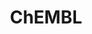 ---
layout: default
bigquery: https://console.cloud.google.com/bigquery?p=patents-public-data&d=ebi_chembl&page=dataset
citation: '"The ChEMBL database in 2017." Anna Gaulton, Anne Hersey, Michał Nowotka,
  A Patrícia Bento, Jon Chambers, David Mendez, Prudence Mutowo, Francis Atkinson,
  Louisa J Bellis, Elena Cibrián-Uhalte, Mark Davies, Nathan Dedman, Anneli Karlsson,
  María Paula Magariños, John P Overington, George Papadatos, Ines Smit, Andrew R
  Leach Nucleic acids Research (2017) 45 (Database Issue), D945-D954'
contributors: European Bioinformatics Institute
cost: None
description: ChEMBL Data is a manually curated database of small molecules used in
  drug discovery, including information about existing patented drugs.
documentation: 'schema: https://www.ebi.ac.uk/chembl/db_schema


  '
last_edit: Mon, 04 Apr 2022 19:07:30 GMT
location: https://console.cloud.google.com/marketplace/product/google_patents_public_datasets/chembl
maintained_by: EMBL-EBI, an outstation of European Molecular Biology Laboratory
related_publications: '

  ChEMBL: towards direct deposition of bioassay data.


  Mendez D, Gaulton A, Bento AP, Chambers J, De Veij M, Félix E, Magariños MP, Mosquera
  JF, Mutowo P, Nowotka M, Gordillo-Marañón M, Hunter F, Junco L, Mugumbate G, Rodriguez-Lopez
  M, Atkinson F, Bosc N, Radoux CJ, Segura-Cabrera A, Hersey A, Leach AR.


  — Nucleic Acids Res. 2019; 47(D1):D930-D940. doi: 10.1093/nar/gky1075

  '
schema_fields: '[''parameter_value'', ''sei'', ''site_residues'', ''num_lipinski_ro5_violations'',
  ''activity_comment'', ''assay_category'', ''synonyms'', ''smarts'', ''standard_relation'',
  ''l8'', ''country'', ''warning_class'', ''frac_code'', ''full_mwt'', ''acd_most_apka'',
  ''source'', ''tax_id'', ''withdrawn_country'', ''entity_id'', ''assay_class_id'',
  ''tid'', ''stat'', ''cellosaurus_id'', ''structure_type'', ''approval_date'', ''uo_units'',
  ''compsyn_id'', ''acd_most_bpka'', ''doc_type'', ''stem'', ''cell_description'',
  ''downgraded'', ''chirality'', ''previous_company'', ''qed_weighted'', ''published_relation'',
  ''cx_most_apka'', ''metabolite_record_id'', ''dosed_ingredient'', ''assay_tax_id'',
  ''mechanism_comment'', ''set_name'', ''ref_type'', ''as_id'', ''alert_name'', ''met_comment'',
  ''annotation'', ''selectivity_comment'', ''level2_description'', ''variant_id'',
  ''l3'', ''indref_id'', ''db_source'', ''path'', ''component_synonym'', ''l1'', ''substrate_record_id'',
  ''psa'', ''updated_by'', ''company'', ''go_id'', ''black_box_warning'', ''ddd_id'',
  ''prediction_method'', ''tissue_id'', ''formulation_id'', ''max_phase_for_ind'',
  ''start_position'', ''strength'', ''hrac_class_id'', ''ddd_units'', ''curated_by'',
  ''usan_stem_id'', ''ro3_pass'', ''usan_stem'', ''parent_id'', ''l7'', ''withdrawn_class'',
  ''l5'', ''dosage_form'', ''end_position'', ''first_approval'', ''mecref_id'', ''molecular_mechanism'',
  ''acd_logp'', ''mechanism_of_action'', ''mutation'', ''last_page'', ''topical'',
  ''product_id'', ''cx_logp'', ''patent_no'', ''res_stem_id'', ''polymer_flag'', ''irac_code'',
  ''assay_tissue'', ''usan_substem'', ''assay_strain'', ''full_molformula'', ''mesh_id'',
  ''parameter_type'', ''molecular_species'', ''num_ro5_violations'', ''mol_atc_id'',
  ''level3_description'', ''acd_logd'', ''withdrawn_flag'', ''accession'', ''sitecomp_id'',
  ''prodrug'', ''parent_go_id'', ''mc_target_name'', ''journal'', ''mc_target_type'',
  ''rgid'', ''first_page'', ''value'', ''inorganic_flag'', ''priority'', ''parenteral'',
  ''drug_record_id'', ''label'', ''cpd_str_alert_id'', ''idx'', ''pchembl_value'',
  ''cl_lincs_id'', ''availability_type'', ''active_ingredient'', ''warning_year'',
  ''mol_hrac_id'', ''rtb'', ''uberon_id'', ''description'', ''l4'', ''target_mapping'',
  ''met_id'', ''ass_cls_map_id'', ''aromatic_rings'', ''alert_id'', ''potential_duplicate'',
  ''biocomp_id'', ''cidx'', ''withdrawn_reason'', ''std_act_id'', ''related_tid'',
  ''subgroup'', ''nda_type'', ''oral'', ''withdrawn_year'', ''delist_flag'', ''year'',
  ''homologue'', ''clo_id'', ''cell_source_tissue'', ''curation_comment'', ''standard_type'',
  ''doi'', ''version'', ''level2'', ''therapeutic_flag'', ''standard_inchi_key'',
  ''isoform'', ''comments'', ''upper_value'', ''result_flag'', ''bao_format'', ''usan_stem_definition'',
  ''hbd'', ''protein_class_id'', ''assay_desc'', ''mesh_heading'', ''cell_name'',
  ''volume'', ''mc_tax_id'', ''pathway_key'', ''src_description'', ''db_version'',
  ''definition'', ''status'', ''helm_notation'', ''innovator_company'', ''log_id'',
  ''confidence_score'', ''assay_source'', ''mc_target_accession'', ''lle'', ''alogp'',
  ''metref_id'', ''first_in_class'', ''class_level'', ''aidx'', ''published_value'',
  ''tid_fixed'', ''cell_source_organism'', ''warning_id'', ''ref_url'', ''le'', ''efo_term'',
  ''targcomp_id'', ''relationship_desc'', ''tbl'', ''mc_organism'', ''mw_monoisotopic'',
  ''heavy_atoms'', ''bao_id'', ''level4'', ''type'', ''mw_freebase'', ''standard_flag'',
  ''relation'', ''usan_year'', ''publication_number'', ''pubmed_id'', ''pref_name'',
  ''normal_range_min'', ''molsyn_id'', ''patent_id'', ''atc_code'', ''patent_use_code'',
  ''ap_id'', ''orig_description'', ''binding_site_comment'', ''stem_class'', ''assay_subcellular_fraction'',
  ''record_id'', ''ingredient'', ''relationship_type'', ''warning_description'', ''class_type'',
  ''published_type'', ''target_desc'', ''cx_logd'', ''syn_type'', ''l6'', ''sequence_md5sum'',
  ''enzyme_name'', ''frac_class_id'', ''site_id'', ''caloha_id'', ''standard_value'',
  ''protein_class_synonym'', ''creation_date'', ''hrac_code'', ''action_type'', ''assay_test_type'',
  ''ridx'', ''hba_lipinski'', ''molecule_type'', ''natural_product'', ''src_id'',
  ''ddd_value'', ''ddd_admr'', ''smid'', ''hbd_lipinski'', ''standard_units'', ''src_short_name'',
  ''efo_id'', ''updated_on'', ''src_compound_id'', ''predbind_id'', ''max_phase'',
  ''compd_id'', ''cell_ontology_id'', ''submission_date'', ''activity_count'', ''domain_name'',
  ''text_value'', ''molfile'', ''abstract'', ''compound_name'', ''irac_class_id'',
  ''alert_set_id'', ''research_stem'', ''mec_id'', ''drug_substance_flag'', ''mol_frac_id'',
  ''sequence'', ''source_domain_id'', ''level1'', ''assay_id'', ''enzyme_tid'', ''organism'',
  ''ref_id'', ''drugind_id'', ''indication_class'', ''species_group_flag'', ''warnref_id'',
  ''last_active'', ''data_validity_comment'', ''prod_pat_id'', ''co_stem_id'', ''activity_id'',
  ''ddd_comment'', ''entity_type'', ''patent_expire_date'', ''site_name'', ''domain_id'',
  ''aspect'', ''normal_range_max'', ''who_extra'', ''target_type'', ''component_id'',
  ''confidence'', ''major_class'', ''actsm_id'', ''standard_inchi'', ''authors'',
  ''assay_type'', ''disease_efficacy'', ''bao_endpoint'', ''relationship'', ''canonical_smiles'',
  ''who_name'', ''job_id'', ''compound_key'', ''applicant_full_name'', ''l2'', ''ad_type'',
  ''met_conversion'', ''chembl_id'', ''warning_type'', ''assay_cell_type'', ''bto_id'',
  ''name'', ''level1_description'', ''doc_id'', ''comp_class_id'', ''assay_organism'',
  ''comp_go_id'', ''level4_description'', ''oc_id'', ''num_alerts'', ''src_assay_id'',
  ''qudt_units'', ''chebi_par_id'', ''assay_param_id'', ''hba'', ''cx_most_bpka'',
  ''cell_id'', ''standard_upper_value'', ''mol_irac_id'', ''published_units'', ''cell_source_tax_id'',
  ''title'', ''trade_name'', ''component_type'', ''protein_class_desc'', ''parent_type'',
  ''standard_text_value'', ''bei'', ''warning_country'', ''pathway_id'', ''direct_interaction'',
  ''domain_description'', ''domain_type'', ''level3'', ''parent_molregno'', ''targrel_id'',
  ''drug_product_flag'', ''issue'', ''short_name'', ''active_molregno'', ''molregno'',
  ''level5'', ''toid'', ''units'', ''protclasssyn_id'', ''route'']'
shortname: chembl
tags:
- biotechnology
- health
- chemical
- bioinformatics
- medical
terms_of_use: CC BY-SA 3.0
title: ChEMBL
uuid: e232a192-965c-4ec9-904c-155b6dfe56c5
---
